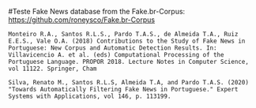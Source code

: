 
#Teste
Fake News database from the Fake.br-Corpus: https://github.com/roneysco/Fake.br-Corpus 

``Monteiro R.A., Santos R.L.S., Pardo T.A.S., de Almeida T.A., Ruiz E.E.S., Vale O.A. (2018) Contributions to the Study of Fake News in Portuguese: New Corpus and Automatic Detection Results. In: Villavicencio A. et al. (eds) Computational Processing of the Portuguese Language. PROPOR 2018. Lecture Notes in Computer Science, vol 11122. Springer, Cham``


``Silva, Renato M., Santos R.L.S, Almeida T.A, and Pardo T.A.S. (2020) "Towards Automatically Filtering Fake News in Portuguese." Expert Systems with Applications, vol 146, p. 113199.``
